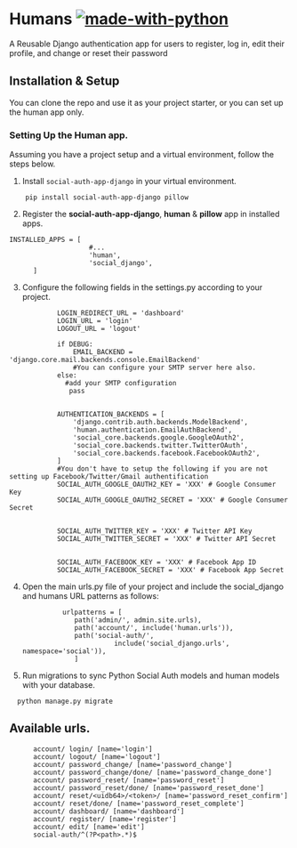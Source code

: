 # Humans [![made-with-python](https://img.shields.io/badge/Made%20with-Python-1f425f.svg)](https://www.python.org/)   

A Reusable Django authentication app for users to register, log in, edit their profile, and change or reset their password

## Installation & Setup
 You can clone the repo and use it as your project starter, or you can set up the human app only.
### Setting Up the Human app. 
Assuming you have a project setup and a virtual environment, follow the steps below. 
1. Install `social-auth-app-django` in your virtual environment.  
```
    pip install social-auth-app-django pillow
```

2. Register the **social-auth-app-django**, **human** & **pillow** app in installed apps.  
```
INSTALLED_APPS = [
                    #...
                    'human',  
                    'social_django',
      ] 
```
3. Configure the following fields in the settings.py according to your project.
```
            LOGIN_REDIRECT_URL = 'dashboard' 
            LOGIN_URL = 'login'
            LOGOUT_URL = 'logout'

            if DEBUG:
                EMAIL_BACKEND = 'django.core.mail.backends.console.EmailBackend'
                #You can configure your SMTP server here also.
            else:
              #add your SMTP configuration
               pass


            AUTHENTICATION_BACKENDS = [
                'django.contrib.auth.backends.ModelBackend',
                'human.authentication.EmailAuthBackend',
                'social_core.backends.google.GoogleOAuth2',
                'social_core.backends.twitter.TwitterOAuth',
                'social_core.backends.facebook.FacebookOAuth2',
            ]
            #You don't have to setup the following if you are not setting up Facebook/Twitter/Gmail authentification
            SOCIAL_AUTH_GOOGLE_OAUTH2_KEY = 'XXX' # Google Consumer Key
            SOCIAL_AUTH_GOOGLE_OAUTH2_SECRET = 'XXX' # Google Consumer Secret


            SOCIAL_AUTH_TWITTER_KEY = 'XXX' # Twitter API Key
            SOCIAL_AUTH_TWITTER_SECRET = 'XXX' # Twitter API Secret


            SOCIAL_AUTH_FACEBOOK_KEY = 'XXX' # Facebook App ID
            SOCIAL_AUTH_FACEBOOK_SECRET = 'XXX' # Facebook App Secret
``` 
4. Open the main urls.py file of your project and include the social_django and humans URL patterns as
   follows:  
   ```
             urlpatterns = [
                path('admin/', admin.site.urls),
                path('account/', include('human.urls')),
                path('social-auth/',
                          include('social_django.urls', namespace='social')),
                ]  
   ```             


5. Run migrations to sync Python Social Auth models and human models with your database.  
```
  python manage.py migrate 
```
## Available urls. 
```
      account/ login/ [name='login']
      account/ logout/ [name='logout']
      account/ password_change/ [name='password_change']
      account/ password_change/done/ [name='password_change_done']
      account/ password_reset/ [name='password_reset']
      account/ password_reset/done/ [name='password_reset_done']
      account/ reset/<uidb64>/<token>/ [name='password_reset_confirm']
      account/ reset/done/ [name='password_reset_complete']
      account/ dashboard/ [name='dashboard']
      account/ register/ [name='register']
      account/ edit/ [name='edit']
      social-auth/^(?P<path>.*)$ 
```

